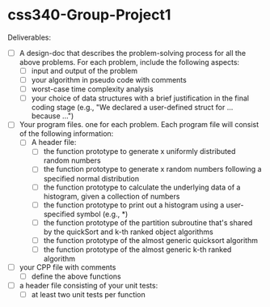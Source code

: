 # css340-Group-Project1
Deliverables:

- [ ] A design-doc that describes the problem-solving process for all the above problems. For each problem, include the following aspects: 
    - [ ] input and output of the problem
    - [ ] your algorithm in pseudo code with comments
    - [ ] worst-case time complexity analysis
    - [ ] your choice of data structures with a brief justification in the final coding stage (e.g., "We declared a user-defined struct for ... because ...")
- [ ] Your program files.  one for each problem.  Each program file will consist of the following information:
    - [ ] A header file: 
        - [ ] the function prototype to generate  x uniformly distributed random numbers 
        - [ ] the function prototype to generate x random numbers following a specified normal distribution
        - [ ] the function prototype to calculate the underlying data of a histogram, given a collection of numbers
        - [ ] the function prototype to print out a histogram using a user-specified symbol (e.g., *)
        - [ ] the function prototype of the partition subroutine that's shared by the quickSort and k-th ranked  object algorithms
        - [ ] the function prototype of the almost generic quicksort algorithm
        - [ ] the function prototype of the almost generic k-th ranked algorithm
- [ ] your CPP file with comments
    - [ ] define the above functions
- [ ] a header file consisting of your unit tests: 
    - [ ] at least two unit tests per function